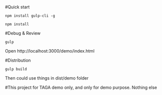 #Quick start

```
npm install gulp-cli -g
```

```
npm install
```
#Debug & Review
```
gulp
```

Open http://localhost:3000/demo/index.html

#Distribution

```
gulp build
```

Then could use things in dist/demo folder 

#This project for TAGA demo only, and only for demo purpose. Nothing else
